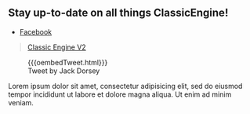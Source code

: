 <div id="fb-root"></div>
<script async defer crossorigin="anonymous" src="https://connect.facebook.net/en_US/sdk.js#xfbml=1&version=v8.0" nonce="CyMenQSq"></script>

## Stay up-to-date on all things ClassicEngine!
* <a href="https://www.facebook.com/Classic-Engine-V2-100944811725677/">Facebook</a>
<div class="fb-page" data-href="https://www.facebook.com/Classic-Engine-V2-100944811725677/" data-tabs="timeline" data-width="" data-height="" data-small-header="false" data-adapt-container-width="true" data-hide-cover="false" data-show-facepile="true"><blockquote cite="https://www.facebook.com/Classic-Engine-V2-100944811725677/" class="fb-xfbml-parse-ignore"><a href="https://www.facebook.com/Classic-Engine-V2-100944811725677/">Classic Engine V2</a></blockquote></div>
<article>
  <figure>
    {{{oembedTweet.html}}}
    <figcaption>Tweet by Jack Dorsey</figcaption>
  </figure>
  <p>Lorem ipsum dolor sit amet, consectetur adipisicing elit, sed do eiusmod tempor incididunt ut labore et dolore magna aliqua. Ut enim ad minim veniam.</p>
</article>
